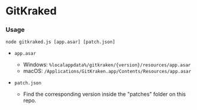 # GitKraked
### Usage
```
node gitkraked.js [app.asar] [patch.json]
```
* `app.asar`
  * Windows: `%localappdata%/gitkraken/{version}/resources/app.asar`
  * macOS: `/Applications/GitKraken.app/Contents/Resources/app.asar`

* `patch.json`
  * Find the corresponding version inside the "patches" folder on this repo.
